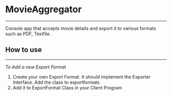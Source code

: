 # MovieAggregator
------
Console app that accepts movie details and export it to various formats such as PDF, Textfile.

## How to use
-------
*To Add a new Export Format*
1. Create your own Export Format. It should implement the Exporter Interface. Add the class to exportformats
2. Add it to ExportFormat Class in your Client Program

